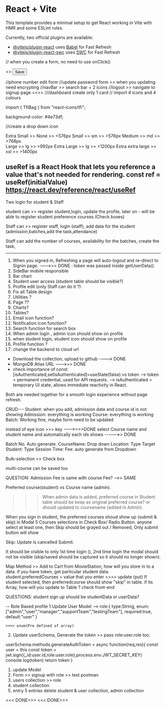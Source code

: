 # React + Vite

This template provides a minimal setup to get React working in Vite with HMR and some ESLint rules.

Currently, two official plugins are available:

- [@vitejs/plugin-react](https://github.com/vitejs/vite-plugin-react/blob/main/packages/plugin-react/README.md) uses [Babel](https://babeljs.io/) for Fast Refresh
- [@vitejs/plugin-react-swc](https://github.com/vitejs/vite-plugin-react-swc) uses [SWC](https://swc.rs/) for Fast Refresh


// when you create a form, no need to use onClick()

<form onSubmit={formik.handleSubmit}> <<Su>>
<Button
type="submit">
Save
</Button>
</form>

//phone number edit form
//update password form >> when you updating need encrypting
//navBar >> search bar + 2 icons
//logout >> navigate to signup page <<<DONE>>>
///dashboard create only 1 card
// import 4 icons and 4 colours

import { TfiBag } from "react-icons/tfi";
<TfiBag />

<!-- Bg color -->
background-color: #4e73df;

<!-- WHen  -->

//create a drop down icon

<!-- Breakpoint -->
Extra Small   >>    None   >>       <576px
Small         >>    sm     >>       >576px
Medium        >>    md      >>      >768px  
Large         >>    lg      >>      >992px
Extra Large         >> lg     >>    >1200px
Extra extra large   >> xxl      >>   >1400px

useRef is a React Hook that lets you reference a value that's not needed for rendering. const ref = useRef(initialValue)
https://react.dev/reference/react/useRef
-------------------------------------

Two login for student & Staff

student can  >>  register student,login, update the profile, later on - will be able to register student preference courses (Check boxes)

Staff can >>  register staff, login (staff), add data for the student (admission,batches,add the task,attendance)

Staff can add the number of courses, availability for the batches, create the task,


--------------------
1. When you signed in, Refreshing a page will auto-logout and re-direct to Signin page.    --->>> DONE : token was passed inside getUserData(). 
2. SideBar mobile responsible
3. Bar chart
4. Student user access (student table should be visible?)
5. Profile edit (only Staff can do it ?)
6. Fix all Table design
7. Utilities ?
8. Page ??
9. Charts?
10. Tables?
11. Email icon function?
12. Notification icon function?
13. Search function for search box
14. When admin login , admin icon should show on profile
15. when student login, student icon should show on profile
16. Profile function ?
17. change the backend to cloud url

- Download the collection, upload to github                                                     ----> DONE
- MongoDB Atlas URL                                                                             --->>> DONE
- check importance of const [isAuthenticated,setIsAuthenticated]=useState(false) vs token
--> token = permanent credential, used for API requests.
--> isAuthenticated = temporary UI state, allows immediate reactivity in React.

Both are needed together for a smooth login experience without page refresh.

CRUD---
Student: when you add, admission date and course id is not showing
Admission: everything is working 
Course: everything is working 
Batch: Working fine, maybe form need to be updated

instead of eye icon >>>  key  --->>>>DONE
select Course name and student name and automatically each ids shows  ----->> DONE


Batch No. Auto generate.
CourseName: Drop down 
Location: Type
Target Student: Type
Session Time: 
Fee: auto generate from Dropdown

Bulk-selection  >> Check box

multi-course can be saved too

QUESTION:
Admission Fee is same with course Fee? -->> SAME

Preferred course(student) vs Course name (admin).
>>> When admin data is added, preferred course in Student table should be keep as original preferred course? or should updated to coursename (added in Admin)

<!-- Select Course Model -->

When you sign in student, the preferred courses shoud show up (submit & skip) in Modal
5 Courses selections in Check Box/ Radio Button. anyone select at least one, then Skip should be grayed out / Removed, Only submit button will show


Skip: Update is cancelled
Submit: 

It should be visible to only 1st time login (), 2nd time login the modal should not be visible (skip/saved should be captured so it should no longer shown).

Map Method >> Add to Cart from MovieStation, how will you store in to a data.
if you have token, get particular student data.
student.preferredCourses = value that you enter >>>> update (put)
If student selected, then preferredcourse should show "skip" in table.
if its Array, how will you update to Table ? check front-end


QUESTIONS: student sign up should be studentData or userData?


-- Role Based profile
1.Update User Model --> 
    role:{
        type:String,
        enum:["admin","user","manager","supportTeam","testingTeam"],
        required:true,
        default:"user"
    }
    
    >>>> enum(Pre defined of array) 

2. Update  userSchema, Generate the token >> pass role:user.role too.

userSchema.methods.generateAuthToken = async function(req,res){
    const user = this
    const token = jwt.sign({_id:user.id,role:user.role},process.env.JWT_SECRET_KEY)
    console.log(token)
    return token
}

1. update Model
2. Form >> signup with role >> test postman
3. users collection >> role
4. student collection
5. entry 5 entries
delete student & user collection, admin collection

<!-- Component >>> Different options for student : Attendance, Schedule, My result  -->
 
<!-- 1. Same student cannot have same batch -->  <<< DONE>>>

<!-- 2. More than the target, you cannot assign the student to the batch
when you click the add batch >>> through error --> <<< DONE>>>

<!-- 3. after 7 days of a batch creation, it should not be visible in the dropdown and the lock icon should show in Action. and when you click icon, the message "please contact to super admin for any changes" -->

<!-- 4. put filter in View STudent, "Date By"."Batch", "Course Name", "By Gender" -->
<!-- 5. Work on Search for Debounced -->